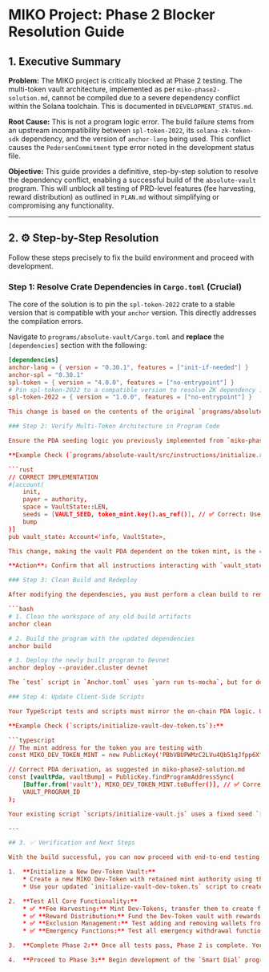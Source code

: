 # MIKO Project: Phase 2 Blocker Resolution Guide

## 1. Executive Summary

**Problem:** The MIKO project is critically blocked at Phase 2 testing. The multi-token vault architecture, implemented as per `miko-phase2-solution.md`, cannot be compiled due to a severe dependency conflict within the Solana toolchain. This is documented in `DEVELOPMENT_STATUS.md`.

**Root Cause:** This is not a program logic error. The build failure stems from an upstream incompatibility between `spl-token-2022`, its `solana-zk-token-sdk` dependency, and the version of `anchor-lang` being used. This conflict causes the `PedersenCommitment` type error noted in the development status file.

**Objective:** This guide provides a definitive, step-by-step solution to resolve the dependency conflict, enabling a successful build of the `absolute-vault` program. This will unblock all testing of PRD-level features (fee harvesting, reward distribution) as outlined in `PLAN.md` without simplifying or compromising any functionality.

---

## 2. ⚙️ Step-by-Step Resolution

Follow these steps precisely to fix the build environment and proceed with development.

### Step 1: Resolve Crate Dependencies in `Cargo.toml` (Crucial)

The core of the solution is to pin the `spl-token-2022` crate to a stable version that is compatible with your `anchor` version. This directly addresses the compilation errors.

Navigate to `programs/absolute-vault/Cargo.toml` and **replace** the `[dependencies]` section with the following:

```toml
[dependencies]
anchor-lang = { version = "0.30.1", features = ["init-if-needed"] }
anchor-spl = "0.30.1"
spl-token = { version = "4.0.0", features = ["no-entrypoint"] }
# Pin spl-token-2022 to a compatible version to resolve ZK dependency issues
spl-token-2022 = { version = "1.0.0", features = ["no-entrypoint"] }

This change is based on the contents of the original `programs/absolute-vault/Cargo.toml` file.

### Step 2: Verify Multi-Token Architecture in Program Code

Ensure the PDA seeding logic you previously implemented from `miko-phase2-solution.md` is correct across all relevant instructions. The vault's state PDA must be unique for each token mint to allow for separate production and development vaults.

**Example Check (`programs/absolute-vault/src/instructions/initialize.rs`):**

```rust
// CORRECT IMPLEMENTATION
#[account(
    init,
    payer = authority,
    space = VaultState::LEN,
    seeds = [VAULT_SEED, token_mint.key().as_ref()], // ✅ Correct: Uses token_mint as a seed
    bump
)]
pub vault_state: Account<'info, VaultState>,

This change, making the vault PDA dependent on the token mint, is the central idea of the multi-token vault architecture.

**Action**: Confirm that all instructions interacting with `vault_state` (e.g., `harvest_fees`, `distribute_rewards`, `manage_exclusions`, `update_config`, `emergency_withdraw_vault`) use this same `seeds` derivation pattern: `[VAULT_SEED, vault_state.token_mint.as_ref()]`.

### Step 3: Clean Build and Redeploy

After modifying the dependencies, you must perform a clean build to remove old artifacts. This ensures the newly specified crate versions are used.

```bash
# 1. Clean the workspace of any old build artifacts
anchor clean

# 2. Build the program with the updated dependencies
anchor build

# 3. Deploy the newly built program to Devnet
anchor deploy --provider.cluster devnet

The `test` script in `Anchor.toml` uses `yarn run ts-mocha`, but for deployment, `anchor deploy` is the correct command.

### Step 4: Update Client-Side Scripts

Your TypeScript tests and scripts must mirror the on-chain PDA logic. Update all instances of vault PDA derivation to include the token mint.

**Example Check (`scripts/initialize-vault-dev-token.ts`):**

```typescript
// The mint address for the token you are testing with
const MIKO_DEV_TOKEN_MINT = new PublicKey('PBbVBUPWMzC2LVu4Qb51qJfpp6XfGjY5nCGJhoUWYUf');

// Correct PDA derivation, as suggested in miko-phase2-solution.md
const [vaultPda, vaultBump] = PublicKey.findProgramAddressSync(
    [Buffer.from('vault'), MIKO_DEV_TOKEN_MINT.toBuffer()], // ✅ Correct: Uses token_mint as a seed
    VAULT_PROGRAM_ID
);

Your existing script `scripts/initialize-vault.js` uses a fixed seed `[Buffer.from('vault')]`, which must be updated as shown above to support the multi-token architecture.

---

## 3. ✅ Verification and Next Steps

With the build successful, you can now proceed with end-to-end testing of all features using a separate Dev-Token, unblocking the items in `TO_DO.md`.

1.  **Initialize a New Dev-Token Vault:**
    * Create a new MIKO Dev-Token with retained mint authority using the `create-miko-dev-token.ts` script.
    * Use your updated `initialize-vault-dev-token.ts` script to create a *new, separate* vault instance for this token. The program now supports this multi-vault model.

2.  **Test All Core Functionality:**
    * ✅ **Fee Harvesting:** Mint Dev-Tokens, transfer them to create fees, and run the `harvest_fees` instruction. Verify that fees are collected in the new vault. This is a critical feature mentioned in the project `PLAN.md`.
    * ✅ **Reward Distribution:** Fund the Dev-Token vault with rewards and run the `distribute_rewards` instruction. Verify correct proportional distribution to holders based on their balance and eligibility.
    * ✅ **Exclusion Management:** Test adding and removing wallets from the exclusion list for the new Dev-Token vault.
    * ✅ **Emergency Functions:** Test all emergency withdrawal functions on the new vault as defined in the program (`emergency_withdraw_vault`, `emergency_withdraw_withheld`).

3.  **Complete Phase 2:** Once all tests pass, Phase 2 is complete. You have achieved full PRD-level functionality and verification without compromising on features. Update `DEVELOPMENT_STATUS.md` and `TO_DO.md` to reflect this progress.

4.  **Proceed to Phase 3:** Begin development of the `Smart Dial` program with confidence that the core `Absolute Vault` is stable and fully testable.
